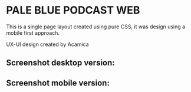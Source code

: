 # PALE BLUE PODCAST WEB

This is a single page layout created using pure CSS, it was design using a mobile first approach.

UX-UI design created by Acamica

## Screenshot desktop version:



## Screenshot mobile version:
